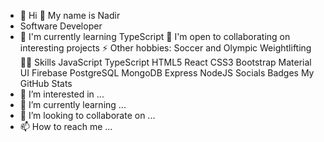 - 👋 Hi 👋 My name is Nadir 
- Software Developer
- 🧠 I'm currently learning TypeScript
🤝 I'm open to collaborating on interesting projects
⚡ Other hobbies: Soccer  and Olympic Weightlifting 🏋🏼
Skills
JavaScript TypeScript HTML5 React CSS3 Bootstrap Material UI Firebase PostgreSQL MongoDB Express NodeJS
Socials
 Badges
My GitHub Stats
- 👀 I’m interested in ...
- 🌱 I’m currently learning ...
- 💞️ I’m looking to collaborate on ...
- 📫 How to reach me ...

<!---
Nelzouki22/Nelzouki22 is a ✨ special ✨ repository because its `README.md` (this file) appears on your GitHub profile.
You can click the Preview link to take a look at your changes.
--->
